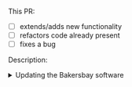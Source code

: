 This PR:
- [ ] extends/adds new functionality
- [ ] refactors code already present
- [ ] fixes a bug

Description:



<details>
<summary>Updating the Bakersbay software</summary>

**Steps:**
1. Fill out the PR template with the type of update and a brief description
1. Test the preview deployment on the new/updated functionality
</details>


